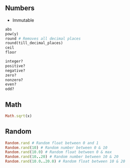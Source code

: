 ## Numbers
- Immutable

```rb
abs
pow(y)
round # Removes all decimal places
round(till_decimal_places)
ceil
floor

integer?
positive?
negative?
zero?
nonzero?
even?
odd?
```

## Math
```rb
Math.sqrt(x)
```

## Random
```rb
Random.rand # Random float between 0 and 1
Random.rand(10) # Random number between 0 & 10
Random.rand(10.0) # Random float between 0 & max
Random.rand(10..20) # Random number between 10 & 20
Random.rand(10.0..20.0) # Random float between 10 & 20
```
